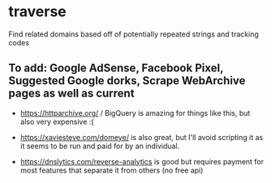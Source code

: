 # traverse
Find related domains based off of potentially repeated strings and tracking codes

## To add: Google AdSense, Facebook Pixel, Suggested Google dorks, Scrape WebArchive pages as well as current

* https://httparchive.org/ / BigQuery is amazing for things like this, but also very expensive :(

* https://xaviesteve.com/domeye/ is also great, but I'll avoid scripting it as it seems to be run and paid for by an individual.

* https://dnslytics.com/reverse-analytics is good but requires payment for most features that separate it from others (no free api)
